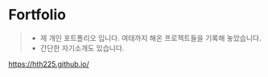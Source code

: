 # Fortfolio
> * 제 개인 포트폴리오 입니다. 여태까지 해온 프로젝트들을 기록해 놓았습니다.
> * 간단한 자기소개도 있습니다.

https://hth225.github.io/
